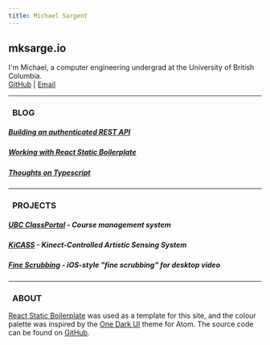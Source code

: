 ```yaml
---
title: Michael Sargent
---
```


## mksarge.io

I'm Michael, a computer engineering undergrad at the University of British Columbia.
<br>
[GitHub][github] | [Email][email]

<hr>

### &nbsp; BLOG &nbsp;

##### [Building an authenticated REST API][blog1]

##### [Working with React Static Boilerplate][blog2]

##### [Thoughts on Typescript][blog3]

<hr>

### &nbsp; PROJECTS &nbsp;

##### [UBC ClassPortal][classportal] - Course management system

##### [KiCASS][kicass] - Kinect-Controlled Artistic Sensing System

##### [Fine Scrubbing][finescrubbing] - iOS-style "fine scrubbing" for desktop video

<hr>

### &nbsp; ABOUT &nbsp;

[React Static Boilerplate][boilerplate] was used as a template for this site,
and the colour palette was inspired by the [One Dark UI][onedark] theme for Atom.
The source code can be found on [GitHub][source].

<br><br>

[github]: <https://github.com/mksarge>
[email]: <mailto:michaelksarge@gmail.com>
[blog1]: <blog/1>
[blog2]: <blog/2>
[blog3]: <blog/3>
[classportal]: <projects/classportal/>
[kicass]: <projects/kicass/>
[boilerplate-mksarge]: <https://github.com/mksarge/react-static-boilerplate>
[finescrubbing]: <projects/finescrubbing/>
[boilerplate]: <https://github.com/kriasoft/react-static-boilerplate-one-dark>
[onedark]: <https://github.com/atom/one-dark-ui>
[source]: <https://github.com/mksarge/mksarge.io>
